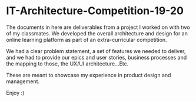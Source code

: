 # IT-Architecture-Competition-19-20

The documents in here are deliverables from a project I worked on with two of my classmates. We developed the overall architecture and design for an online learning platform as part of an extra-curricular competition. 

We had a clear problem statement, a set of features we needed to deliver, and we had to provide our epics and user stories, business processes and the mapping to those, the UX/UI architecture...Etc.

These are meant to showcase my experience in product design and management.

Enjoy :)
